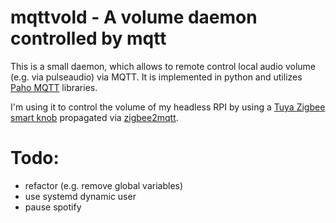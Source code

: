 # mqttvold - A volume daemon controlled by mqtt

This is a small daemon, which allows to remote control local audio volume (e.g. via pulseaudio) via MQTT.
It is implemented in python and utilizes [Paho MQTT](https://eclipse.dev/paho/index.php) libraries.

I'm using it to control the volume of my headless RPI by using a [Tuya Zigbee smart knob](https://www.zigbee2mqtt.io/devices/ERS-10TZBVK-AA.html) propagated via [zigbee2mqtt](https://www.zigbee2mqtt.io/).

# Todo:
- refactor (e.g. remove global variables)
- use systemd dynamic user
- pause spotify
